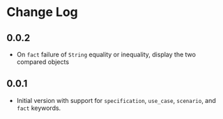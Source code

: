 # Change Log

## 0.0.2

- On `fact` failure of `String` equality or inequality, display the two compared objects

## 0.0.1

- Initial version with support for `specification`, `use_case`, `scenario`, and `fact` keywords.
